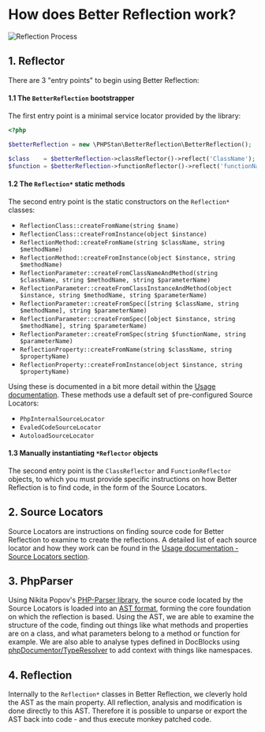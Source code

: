 # How does Better Reflection work?

![Reflection Process](assets/reflection-process.png)

## 1. Reflector

There are 3 "entry points" to begin using Better Reflection:

#### 1.1 The `BetterReflection` bootstrapper

The first entry point is a minimal service locator provided by the library:

```php
<?php

$betterReflection = new \PHPStan\BetterReflection\BetterReflection();

$class    = $betterReflection->classReflector()->reflect('ClassName');
$function = $betterReflection->functionReflector()->reflect('functionName');
```

#### 1.2 The `Reflection*` static methods

The second entry point is the static constructors on the `Reflection*`
classes:

 - `ReflectionClass::createFromName(string $name)`
 - `ReflectionClass::createFromInstance(object $instance)`
 - `ReflectionMethod::createFromName(string $className, string $methodName)`
 - `ReflectionMethod::createFromInstance(object $instance, string $methodName)`
 - `ReflectionParameter::createFromClassNameAndMethod(string $className, string $methodName, string $parameterName)`
 - `ReflectionParameter::createFromClassInstanceAndMethod(object $instance, string $methodName, string $parameterName)`
 - `ReflectionParameter::createFromSpec([string $className, string $methodName], string $parameterName)`
 - `ReflectionParameter::createFromSpec([object $instance, string $methodName], string $parameterName)`
 - `ReflectionParameter::createFromSpec(string $functionName, string $parameterName)`
 - `ReflectionProperty::createFromName(string $className, string $propertyName)`
 - `ReflectionProperty::createFromInstance(object $instance, string $propertyName)`

Using these is documented in a bit more detail within the [Usage documentation](usage.md#initialisers). These methods
use a default set of pre-configured Source Locators:

 * `PhpInternalSourceLocator`
 * `EvaledCodeSourceLocator`
 * `AutoloadSourceLocator`

#### 1.3 Manually instantiating  `*Reflector` objects

The second entry point is the `ClassReflector` and `FunctionReflector` objects, to which you must provide specific
instructions on how Better Reflection is to find code, in the form of the Source Locators.

## 2. Source Locators

Source Locators are  instructions on finding source code for Better Reflection to examine to create the reflections. A
detailed list of each source locator and how they work can be found in the
[Usage documentation - Source Locators section](usage.md#sourcelocators).

## 3. PhpParser

Using Nikita Popov's [PHP-Parser library](https://github.com/nikic/PHP-Parser), the source code located by the Source
Locators is loaded into an [AST format](https://en.wikipedia.org/wiki/Abstract_syntax_tree), forming the core foundation
 on which the reflection is based. Using the AST, we are able to examine the structure of the code, finding out things
 like what methods and properties are on a class, and what parameters belong to a method or function for example. We are
 also able to analyse types defined in DocBlocks using [phpDocumentor/TypeResolver](https://github.com/phpDocumentor/TypeResolver)
 to add context with things like namespaces.

## 4. Reflection

Internally to the `Reflection*` classes in Better Reflection, we cleverly hold the AST as the main property. All
reflection, analysis and modification is done directly to this AST. Therefore it is possible to unparse or export the
AST back into code - and thus execute monkey patched code.
